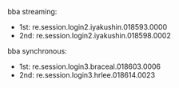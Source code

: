 bba streaming:
- 1st: re.session.login2.iyakushin.018593.0000
- 2nd: re.session.login2.iyakushin.018598.0002

bba synchronous:
- 1st: re.session.login3.braceal.018603.0006
- 2nd: re.session.login3.hrlee.018614.0023
